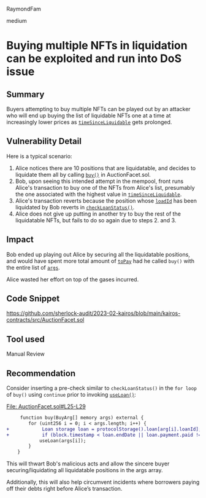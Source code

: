 RaymondFam

medium

# Buying multiple NFTs in liquidation can be exploited and run into DoS issue

## Summary
Buyers attempting to buy multiple NFTs can be played out by an attacker who will end up buying the list of liquidable NFTs one at a time at increasingly lower prices as [`timeSinceLiquidable`](https://github.com/sherlock-audit/2023-02-kairos/blob/main/kairos-contracts/src/AuctionFacet.sol#L37) gets prolonged. 

## Vulnerability Detail
Here is a typical scenario:

1. Alice notices there are 10 positions that are liquidatable, and decides to liquidate them all by calling [`buy()`](https://github.com/sherlock-audit/2023-02-kairos/blob/main/kairos-contracts/src/AuctionFacet.sol#L25-L29) in AuctionFacet.sol.
2. Bob, upon seeing this intended attempt in the mempool, front runs Alice's transaction to buy one of the NFTs from Alice's list, presumably the one associated with the highest value in [`timeSinceLiquidable`](https://github.com/sherlock-audit/2023-02-kairos/blob/main/kairos-contracts/src/AuctionFacet.sol#L43-L45).
3. Alice's transaction reverts because the position whose [`loadId`](https://github.com/sherlock-audit/2023-02-kairos/blob/main/kairos-contracts/src/AuctionFacet.sol#L77) has been liquidated by Bob reverts in [`checkLoanStatus()`](https://github.com/sherlock-audit/2023-02-kairos/blob/main/kairos-contracts/src/AuctionFacet.sol#L83-L84).
4. Alice does not give up putting in another try to buy the rest of the liquidatable NFTs, but fails to do so again due to steps 2. and 3.

## Impact
Bob ended up playing out Alice by securing all the liquidatable positions, and would have spent more total amount of [`toPay`](https://github.com/sherlock-audit/2023-02-kairos/blob/main/kairos-contracts/src/AuctionFacet.sol#L63) had he called `buy()` with the entire list of [`args`](https://github.com/sherlock-audit/2023-02-kairos/blob/main/kairos-contracts/src/DataStructure/Objects.sol#L15-L18).

Alice wasted her effort on top of the gases incurred. 

## Code Snippet
https://github.com/sherlock-audit/2023-02-kairos/blob/main/kairos-contracts/src/AuctionFacet.sol

## Tool used

Manual Review

## Recommendation
Consider inserting a pre-check similar to `checkLoanStatus()` in the `for loop` of `buy()` using `continue` prior to invoking [`useLoan()`](https://github.com/sherlock-audit/2023-02-kairos/blob/main/kairos-contracts/src/AuctionFacet.sol#L59):

[File: AuctionFacet.sol#L25-L29](https://github.com/sherlock-audit/2023-02-kairos/blob/main/kairos-contracts/src/AuctionFacet.sol#L25-L29)

```diff
     function buy(BuyArg[] memory args) external {
        for (uint256 i = 0; i < args.length; i++) {
+            Loan storage loan = protocolStorage().loan[arg[i].loanId];
+            if (block.timestamp < loan.endDate || loan.payment.paid != 0 || loan.payment.liquidated) continue;
            useLoan(args[i]);
        }
    }
```
This will thwart Bob's malicious acts and allow the sincere buyer securing/liquidating all liquidatable positions in the args array.

Additionally, this will also help circumvent incidents where borrowers paying off their debts right before Alice’s transaction.